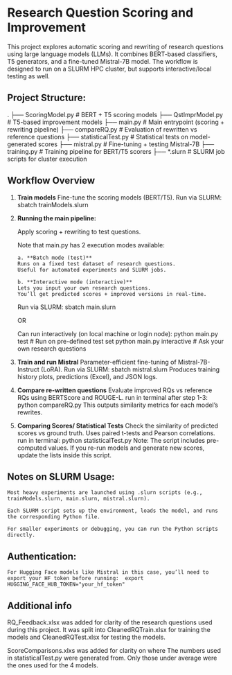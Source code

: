 # Research Question Scoring and Improvement

This project explores automatic scoring and rewriting of research questions using large language models (LLMs).
It combines BERT-based classifiers, T5 generators, and a fine-tuned Mistral-7B model.
The workflow is designed to run on a SLURM HPC cluster, but supports interactive/local testing as well.

## Project Structure:

.
├── ScoringModel.py # BERT + T5 scoring models
├── QstImprModel.py # T5-based improvement models
├── main.py # Main entrypoint (scoring + rewriting pipeline)
├── compareRQ.py # Evaluation of rewritten vs reference questions
├── statisticalTest.py # Statistical tests on model-generated scores
├── mistral.py # Fine-tuning + testing Mistral-7B
├── training.py # Training pipeline for BERT/T5 scorers
├── \*.slurn # SLURM job scripts for cluster execution

## Workflow Overview

1.  **Train models**
    Fine-tune the scoring models (BERT/T5).
    Run via SLURM: sbatch trainModels.slurn

2.  **Running the main pipeline:**

    Apply scoring + rewriting to test questions.

    Note that main.py has 2 execution modes available:

        a. **Batch mode (test)**
        Runs on a fixed test dataset of research questions.
        Useful for automated experiments and SLURM jobs.

        b. **Interactive mode (interactive)**
        Lets you input your own research questions.
        You’ll get predicted scores + improved versions in real-time.

    Run via SLURM: sbatch main.slurn

    OR

    Can run interactively (on local machine or login node):
    python main.py test # Run on pre-defined test set
    python main.py interactive # Ask your own research questions

3.  **Train and run Mistral**
    Parameter-efficient fine-tuning of Mistral-7B-Instruct (LoRA).
    Run via SLURM: sbatch mistral.slurn
    Produces training history plots, predictions (Excel), and JSON logs.

4.  **Compare re-written questions**
    Evaluate improved RQs vs reference RQs using BERTScore and ROUGE-L.
    run in terminal after step 1-3: python compareRQ.py
    This outputs similarity metrics for each model’s rewrites.

5.  **Comparing Scores/ Statistical Tests**
    Check the similarity of predicted scores vs ground truth.
    Uses paired t-tests and Pearson correlations.
    run in terminal: python statisticalTest.py
    Note: The script includes pre-computed values. If you re-run models and generate new scores, update the lists inside this script.

## Notes on SLURM Usage:

    Most heavy experiments are launched using .slurn scripts (e.g., trainModels.slurn, main.slurn, mistral.slurn).

    Each SLURM script sets up the environment, loads the model, and runs the corresponding Python file.

    For smaller experiments or debugging, you can run the Python scripts directly.

## Authentication:

    For Hugging Face models like Mistral in this case, you’ll need to export your HF token before running:  export HUGGING_FACE_HUB_TOKEN="your_hf_token"

## Additional info

RQ_Feedback.xlsx was added for clarity of the research questions used during this project. It was split into CleanedRQTrain.xlsx for training the models and CleanedRQTest.xlsx for testing the models.

ScoreComparisons.xlxs was added for clarity on where The numbers used in statisticalTest.py were generated from. Only those under average were the ones used for the 4 models.
